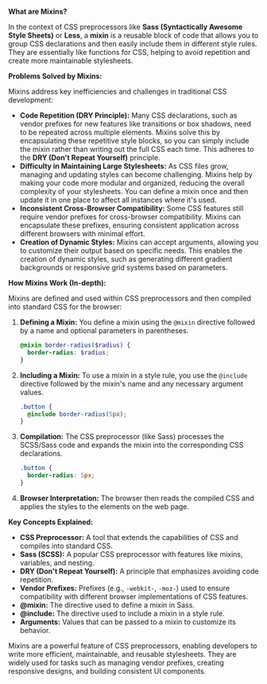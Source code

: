 **What are Mixins?**

In the context of CSS preprocessors like **Sass (Syntactically Awesome Style Sheets)** or **Less**, a **mixin** is a reusable block of code that allows you to group CSS declarations and then easily include them in different style rules. They are essentially like functions for CSS, helping to avoid repetition and create more maintainable stylesheets.

**Problems Solved by Mixins:**

Mixins address key inefficiencies and challenges in traditional CSS development:

*   **Code Repetition (DRY Principle):** Many CSS declarations, such as vendor prefixes for new features like transitions or box shadows, need to be repeated across multiple elements. Mixins solve this by encapsulating these repetitive style blocks, so you can simply include the mixin rather than writing out the full CSS each time. This adheres to the **DRY (Don't Repeat Yourself)** principle.
*   **Difficulty in Maintaining Large Stylesheets:** As CSS files grow, managing and updating styles can become challenging. Mixins help by making your code more modular and organized, reducing the overall complexity of your stylesheets. You can define a mixin once and then update it in one place to affect all instances where it's used.
*   **Inconsistent Cross-Browser Compatibility:**  Some CSS features still require vendor prefixes for cross-browser compatibility. Mixins can encapsulate these prefixes, ensuring consistent application across different browsers with minimal effort.
*   **Creation of Dynamic Styles:** Mixins can accept arguments, allowing you to customize their output based on specific needs. This enables the creation of dynamic styles, such as generating different gradient backgrounds or responsive grid systems based on parameters.

**How Mixins Work (In-depth):**

Mixins are defined and used within CSS preprocessors and then compiled into standard CSS for the browser:

1.  **Defining a Mixin:** You define a mixin using the `@mixin` directive followed by a name and optional parameters in parentheses.
    ```scss
    @mixin border-radius($radius) {
      border-radius: $radius;
    }
    ```
2.  **Including a Mixin:** To use a mixin in a style rule, you use the `@include` directive followed by the mixin's name and any necessary argument values.
    ```scss
    .button {
      @include border-radius(5px);
    }
    ```
3.  **Compilation:** The CSS preprocessor (like Sass) processes the SCSS/Sass code and expands the mixin into the corresponding CSS declarations.
    ```css
    .button {
      border-radius: 5px;
    }
    ```
4.  **Browser Interpretation:** The browser then reads the compiled CSS and applies the styles to the elements on the web page.

**Key Concepts Explained:**

*   **CSS Preprocessor:** A tool that extends the capabilities of CSS and compiles into standard CSS.
*   **Sass (SCSS):** A popular CSS preprocessor with features like mixins, variables, and nesting.
*   **DRY (Don't Repeat Yourself):** A principle that emphasizes avoiding code repetition.
*   **Vendor Prefixes:** Prefixes (e.g., `-webkit-`, `-moz-`) used to ensure compatibility with different browser implementations of CSS features.
*   **@mixin:** The directive used to define a mixin in Sass.
*   **@include:** The directive used to include a mixin in a style rule.
*   **Arguments:** Values that can be passed to a mixin to customize its behavior. 

Mixins are a powerful feature of CSS preprocessors, enabling developers to write more efficient, maintainable, and reusable stylesheets. They are widely used for tasks such as managing vendor prefixes, creating responsive designs, and building consistent UI components.
